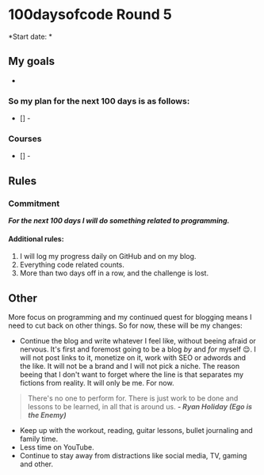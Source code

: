 # 100daysofcode Round 5
*Start date: *

## My goals

-

 ### So my plan for the next 100 days is as follows:

- [] -

### Courses
- [] - 

## Rules 

### Commitment

**_For the next 100 days I will do something related to programming._**

#### Additional rules:
1. I will log my progress daily on GitHub and on my blog.
2. Everything code related counts.
3. More than two days off in a row, and the challenge is lost.

## Other
More focus on programming and my continued quest for blogging means I need to cut back on other things. So for now, these will be my changes:
* Continue the blog and write whatever I feel like, without beeing afraid or nervous. It's first and foremost going to be a blog *by* and *for* myself :relieved:. 
I will not post links to it, monetize on it, work with SEO or adwords and the like. It will not be a brand and I will not pick a niche. The reason beeing that I don't want to forget where the line is that separates my fictions from reality. It will only be me. For now. 
    
> There's no one to perform for. There is just work to be done and lessons to be learned, in all that is around us. **_- Ryan Holiday (Ego is the Enemy)_**


* Keep up with the workout, reading, guitar lessons, bullet journaling and family time. 
* Less time on YouTube.
* Continue to stay away from distractions like social media, TV, gaming and other.